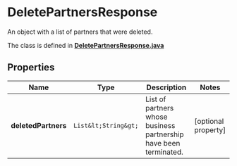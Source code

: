 

# DeletePartnersResponse

An object with a list of partners that were deleted.

The class is defined in **[DeletePartnersResponse.java](../../src/main/java/org/openapitools/model/DeletePartnersResponse.java)**

## Properties

Name | Type | Description | Notes
------------ | ------------- | ------------- | -------------
**deletedPartners** | `List&lt;String&gt;` | List of partners whose business partnership have been terminated. |  [optional property]



